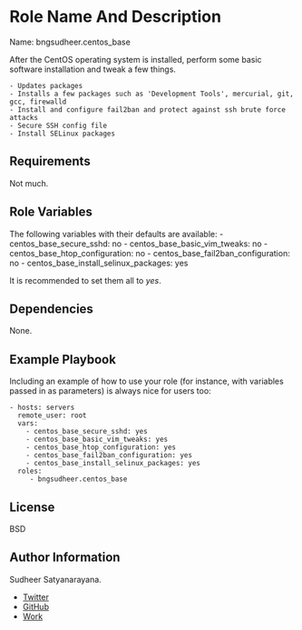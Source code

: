 Role Name And Description
=========
Name: bngsudheer.centos_base

After the CentOS operating system is installed, perform some basic software installation and tweak a few things.

    - Updates packages
    - Installs a few packages such as 'Development Tools', mercurial, git, gcc, firewalld
    - Install and configure fail2ban and protect against ssh brute force attacks
    - Secure SSH config file
    - Install SELinux packages

Requirements
------------

Not much.

Role Variables
--------------
The following variables with their defaults are available:
    - centos_base_secure_sshd: no
    - centos_base_basic_vim_tweaks: no
    - centos_base_htop_configuration: no
    - centos_base_fail2ban_configuration: no
    - centos_base_install_selinux_packages: yes

It is recommended to set them all to _yes_.

Dependencies
------------

None.

Example Playbook
----------------

Including an example of how to use your role (for instance, with variables passed in as parameters) is always nice for users too:

    - hosts: servers
      remote_user: root
      vars:
        - centos_base_secure_sshd: yes
        - centos_base_basic_vim_tweaks: yes
        - centos_base_htop_configuration: yes
        - centos_base_fail2ban_configuration: yes
        - centos_base_install_selinux_packages: yes
      roles:
         - bngsudheer.centos_base

License
-------

BSD

Author Information
------------------

Sudheer Satyanarayana.
* [Twitter](https://twitter.com/bngsudheer)
* [GitHub](https://github.com/bngsudheer)
* [Work](https://www.gavika.com/)
